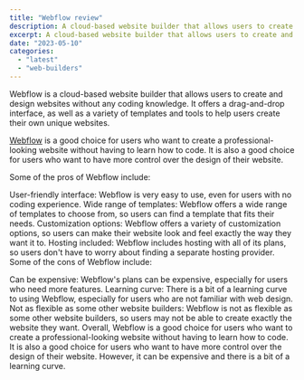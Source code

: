 ```yaml
---
title: "Webflow review"
description: A cloud-based website builder that allows users to create and design websites without any coding knowledge
excerpt: A cloud-based website builder that allows users to create and design websites without any coding knowledge
date: "2023-05-10"
categories: 
  - "latest"
  - "web-builders"
---
```


Webflow is a cloud-based website builder that allows users to create and design websites without any coding knowledge. It offers a drag-and-drop interface, as well as a variety of templates and tools to help users create their own unique websites.

[Webflow](https://webflow.com/) is a good choice for users who want to create a professional-looking website without having to learn how to code. It is also a good choice for users who want to have more control over the design of their website.

Some of the pros of Webflow include:

User-friendly interface: Webflow is very easy to use, even for users with no coding experience. Wide range of templates: Webflow offers a wide range of templates to choose from, so users can find a template that fits their needs. Customization options: Webflow offers a variety of customization options, so users can make their website look and feel exactly the way they want it to. Hosting included: Webflow includes hosting with all of its plans, so users don't have to worry about finding a separate hosting provider. Some of the cons of Webflow include:

Can be expensive: Webflow's plans can be expensive, especially for users who need more features. Learning curve: There is a bit of a learning curve to using Webflow, especially for users who are not familiar with web design. Not as flexible as some other website builders: Webflow is not as flexible as some other website builders, so users may not be able to create exactly the website they want. Overall, Webflow is a good choice for users who want to create a professional-looking website without having to learn how to code. It is also a good choice for users who want to have more control over the design of their website. However, it can be expensive and there is a bit of a learning curve.
